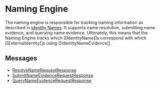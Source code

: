 # Naming Engine

The naming engine is responsible for tracking naming information as described in [Identity Names](../../architecture-1/abstractions/identity.md#identity-names). It supports name resolution, submitting name evidence, and querying name evidence.
Ultimately, this means that the Naming Engine tracks which [[IdentityName]]s correspond with which [[ExternalIdentity]]s using [[IdentityNameEvidence]].

## Messages

- [ResolveNameRequestResponse](./name/resolve-name-request-response.md)
- [SubmitNameEvidenceRequestResponse](./name/submit-name-evidence-request-response.md)
- [QueryNameEvidenceRequestResponse](./name/query-name-evidence-request-response.md)